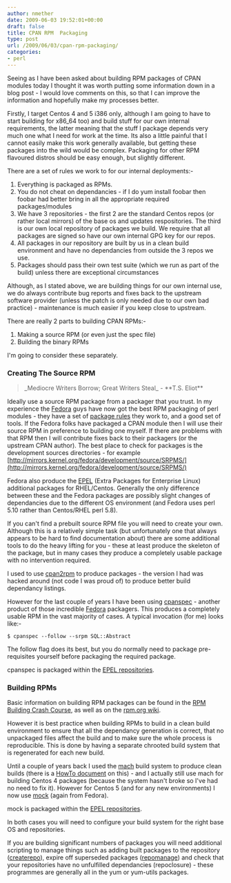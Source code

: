 ```yaml
---
author: nmether
date: 2009-06-03 19:52:01+00:00
draft: false
title: CPAN RPM  Packaging
type: post
url: /2009/06/03/cpan-rpm-packaging/
categories:
- perl
---
```


Seeing as I have been asked about building RPM packages of CPAN modules today
I thought it was worth putting some information down in a blog post - I would
love comments on this, so that I can improve the information and hopefully
make my processes better.

Firstly, I target Centos 4 and 5 i386 only, although I am going to have to
start building for x86_64 too) and build stuff for our own internal
requirements, the latter meaning that the stuff I package depends very much
one what I need for work at the time.  Its also a little painful that I cannot
easily make this work generally available, but getting these packages into the
wild would be complex.  Packaging for other RPM flavoured distros should be
easy enough, but slightly different.

There are a set of rules we work to for our internal deployments:-



1. Everything is packaged as RPMs.
2. You do not cheat on dependancies - if I do yum install foobar then foobar had better bring in all the appropriate required packages/modules
3. We have 3 repositories - the first 2 are the standard Centos repos (or rather local mirrors) of the base os and updates respositories.  The third is our own local repository of packages we build.  We require that all packages are signed so have our own internal GPG key for our repos.
4. All packages in our repository are built by us in a clean build environment and have no dependancies from outside the 3 repos we use.
5. Packages should pass their own test suite (which we run as part of the build) unless there are exceptional circumstances

Although, as I stated above, we are building things for our own internal use,
we do always contribute bug reports and fixes back to the upstream software
provider (unless the patch is only needed due to our own bad practice) -
maintenance is much easier if you keep close to upstream.

There are really 2 parts to building CPAN RPMs:-

1. Making a source RPM (or even just the spec file)
2. Building the binary RPMs

I'm going to consider these separately.


### Creating The Source RPM




<blockquote>_Mediocre Writers Borrow; Great Writers Steal_ - **T.S. Eliot**</blockquote>


Ideally use a source RPM package from a packager that you trust.  In my
experience the [Fedora](http://fedoraproject.org/) guys have now got the best
RPM packaging of perl modules - they have a set of [package
rules](https://fedoraproject.org/wiki/Packaging/Perl) they work to, and a good
set of tools.  If the Fedora folks have packaged a CPAN module then I will use
their source RPM in preference to building one myself.  If there are problems
with that RPM then I will contribute fixes back to their packagers (or the
upstream CPAN author).  The best place to check for packages is the
development sources directories - for example
[http://mirrors.kernel.org/fedora/development/source/SRPMS/](http://mirrors.kernel.org/fedora/development/source/SRPMS/)

Fedora also produce the [EPEL](https://fedoraproject.org/wiki/EPEL) (Extra
Packages for Enterprise Linux) additional packages for RHEL/Centos.  Generally
the only difference between these and the Fedora packages are possibly slight
changes of dependancies due to the different OS environment (and Fedora uses
perl 5.10 rather than Centos/RHEL perl 5.8).

If you can't find a prebuilt source RPM file you will need to create your own.
 Although this is a relatively simple task (but unfortunately one that always
appears to be hard to find documentation about) there are some additional
tools to do the heavy lifting for you - these at least produce the skeleton of
the package, but in many cases they produce a completely usable package with
no intervention required.

I used to use [cpan2rpm](http://perl.arix.com/cpan2rpm/) to produce packages -
the version I had was hacked around (not code I was proud of) to produce
better build dependancy listings.

However for the last couple of years I have been using
[cpanspec](http://cpanspec.sourceforge.net/) - another product of those
incredible [Fedora](http://fedoraproject.org/) packagers.  This produces a
completely usable RPM in the vast majority of cases.  A typical invocation
(for me) looks like:-

    
    $ cpanspec --follow --srpm SQL::Abstract


The follow flag does its best, but you do normally need to package
pre-requisites yourself before packaging the required package.

cpanspec is packaged within the [EPEL
repositories](https://fedoraproject.org/wiki/EPEL).


### Building RPMs


Basic information on building RPM packages can be found in the [RPM Building
Crash
Course](http://perso.b2b2c.ca/sarrazip/dev/rpm-building-crash-course.html), as
well as on the [rpm.org
wiki](http://www.rpm.org/wiki/Docs#PackagerDocumentation).

However it is best practice when building RPMs to build in a clean build
environment to ensure that all the dependancy generation is correct, that no
unpackaged files affect the build and to make sure the whole process is
reproducible.  This is done by having a separate chrooted build system that is
regenerated for each new build.

Until a couple of years back I used the
[mach](http://thomas.apestaart.org/projects/mach/) build system to produce
clean builds (there is a [HowTo
document](http://www.howtoforge.com/building-rpm-packages-in-a-chroot-environment-using-mach)
on this) - and I actually still use mach for building Centos 4 packages
(because the system hasn't broke so I've had no need to fix it).  However for
Centos 5 (and for any new environments) I now use
[mock](http://fedoraproject.org/wiki/Projects/Mock) (again from Fedora).

mock is packaged within the [EPEL
repositories](https://fedoraproject.org/wiki/EPEL).

In both cases you will need to configure your build system for the right base
OS and repositories.

If you are building significant numbers of packages you will need additional
scripting to manage things such as adding built packages to the repository
([createrepo](http://fedoraproject.org/wiki/Extras/CreateRepo)), expire off
superseded packages
([repomanage](http://skvidal.wordpress.com/2004/10/21/repomanage-among-other-things/))
and check that your repositories have no unfulfilled dependancies
(repoclosure) - these programmes are generally all in the yum or yum-utils
packages.
